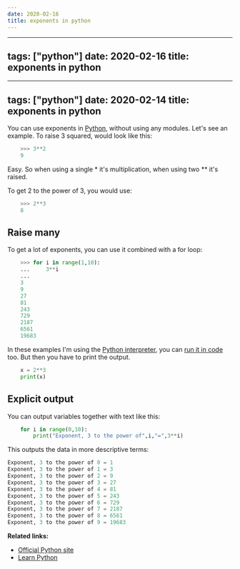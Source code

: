 ```yaml
---
date: 2020-02-16
title: exponents in python
---
```

---
tags: ["python"]
date: 2020-02-16
title: exponents in python
---
---
tags: ["python"]
date: 2020-02-14
title: exponents in python
---
You can use exponents in <a href="https://python.org">Python</a>, without using any modules. Let's see an example. To raise 3 squared, would look like this:

```python
    >>> 3**2
    9
```

Easy. So when using a single * it's multiplication, when using two ** it's raised.

To get 2 to the power of 3, you would use:

```python
    >>> 2**3
    8
```

## Raise many

To get a lot of exponents, you can use it combined with a for loop:

```python
    >>> for i in range(1,10):
    ...     3**i
    ... 
    3
    9
    27
    81
    243
    729
    2187
    6561
    19683
```

In these examples I'm using the <a href="https://pythonprogramminglanguage.com/repl/">Python interpreter</a>, you can <a href="https://pythonbasics.org/execute-python-scripts/">run it in code</a> too. But then you have to print the output.

```python
    x = 2**3
    print(x)
```

## Explicit output

You can output variables together with text like this:

```python
    for i in range(0,10):
        print("Exponent, 3 to the power of",i,"=",3**i)
```

This outputs the data in more descriptive terms:

```python
Exponent, 3 to the power of 0 = 1
Exponent, 3 to the power of 1 = 3
Exponent, 3 to the power of 2 = 9
Exponent, 3 to the power of 3 = 27
Exponent, 3 to the power of 4 = 81
Exponent, 3 to the power of 5 = 243
Exponent, 3 to the power of 6 = 729
Exponent, 3 to the power of 7 = 2187
Exponent, 3 to the power of 8 = 6561
Exponent, 3 to the power of 9 = 19683
```

**Related links:**
* <a href="https://python.org">Official Python site</a>
* <a href="https://pythonbasics.org">Learn Python</a>


